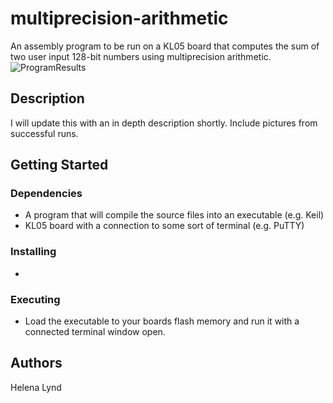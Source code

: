 # multiprecision-arithmetic<br>
An assembly program to be run on a KL05 board that computes the sum of two user input 128-bit numbers using multiprecision arithmetic.
![ProgramResults](https://user-images.githubusercontent.com/114961330/193895174-0d110c3b-b386-47ae-92b0-8d53030728d.png)
## Description<br>
I will update this with an in depth description shortly. Include pictures from successful runs.
## Getting Started<br>
### Dependencies
- A program that will compile the source files into an executable (e.g. Keil)
- KL05 board with a connection to some sort of terminal (e.g. PuTTY)
### Installing
- 
### Executing
- Load the executable to your boards flash memory and run it with a connected terminal
  window open.
## Authors<br>
Helena Lynd
